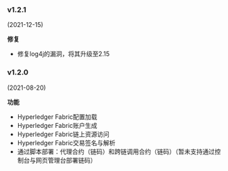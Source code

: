 ### v1.2.1

(2021-12-15)

**修复**

* 修复log4j的漏洞，将其升级至2.15

### v1.2.0

(2021-08-20)

**功能**

* Hyperledger Fabric配置加载
* Hyperledger Fabric账户生成
* Hyperledger Fabric链上资源访问
* Hyperledger Fabric交易签名与解析
* 通过脚本部署：代理合约（链码）和跨链调用合约（链码）（暂未支持通过控制台与网页管理台部署链码）

